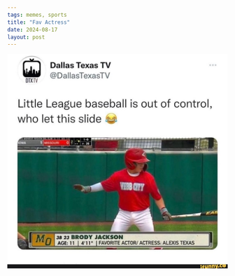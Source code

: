 ```yaml
---
tags: memes, sports
title: "Fav Actress"
date: 2024-08-17
layout: post
---
```


![alexistexas](https://raw.githubusercontent.com/muneer78/muneer78.github.io/master/images/alexistexas.png)